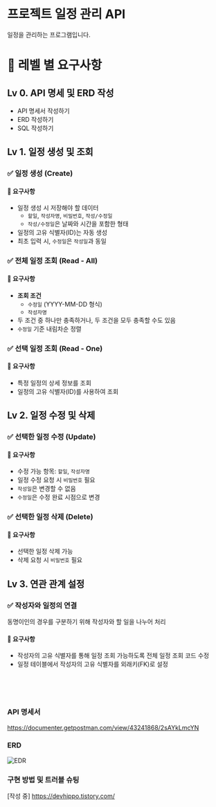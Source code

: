 # 프로젝트 일정 관리 API
일정을 관리하는 프로그램입니다.<br>

# 📌 레벨 별 요구사항
## Lv 0. API 명세 및 ERD 작성
- API 명세서 작성하기
- ERD 작성하기
- SQL 작성하기

## Lv 1. 일정 생성 및 조회
### ✅ 일정 생성 (Create)
#### 📌 요구사항
- 일정 생성 시 저장해야 할 데이터
  - `할일`, `작성자명`, `비밀번호`, `작성/수정일`
  - `작성/수정일`은 날짜와 시간을 포함한 형태
- 일정의 고유 식별자(ID)는 자동 생성
- 최초 입력 시, `수정일`은 `작성일`과 동일

### ✅ 전체 일정 조회 (Read - All)
#### 📌 요구사항
- **조회 조건**
  - `수정일` (YYYY-MM-DD 형식)
  - `작성자명`
- 두 조건 중 하나만 충족하거나, 두 조건을 모두 충족할 수도 있음
- `수정일` 기준 내림차순 정렬

### ✅ 선택 일정 조회 (Read - One)
#### 📌 요구사항
- 특정 일정의 상세 정보를 조회
- 일정의 고유 식별자(ID)를 사용하여 조회


## Lv 2. 일정 수정 및 삭제

### ✅ 선택한 일정 수정 (Update)
#### 📌 요구사항
- 수정 가능 항목: `할일`, `작성자명`
- 일정 수정 요청 시 `비밀번호` 필요
- `작성일`은 변경할 수 없음
- `수정일`은 수정 완료 시점으로 변경

### ✅ 선택한 일정 삭제 (Delete)
#### 📌 요구사항
- 선택한 일정 삭제 가능
- 삭제 요청 시 `비밀번호` 필요


## Lv 3. 연관 관계 설정

### ✅ 작성자와 일정의 연결
동명이인의 경우를 구분하기 위해 작성자와 할 일을 나누어 처리
#### 📌 요구사항
- 작성자의 고유 식별자를 통해 일정 조회 가능하도록 전체 일정 조회 코드 수정
- 일정 테이블에서 작성자의 고유 식별자를 외래키(FK)로 설정

<br><br><br>
### API 명세서
https://documenter.getpostman.com/view/43241868/2sAYkLmcYN

### ERD
![EDR](https://img1.daumcdn.net/thumb/R1280x0/?scode=mtistory2&fname=https%3A%2F%2Fblog.kakaocdn.net%2Fdn%2FpYJ11%2FbtsMVSO2T4H%2FBSvTrbzmnbkZiwUcFTbkW1%2Fimg.png)

### 구현 방법 및 트러블 슈팅
[작성 중] https://devhippo.tistory.com/ 
